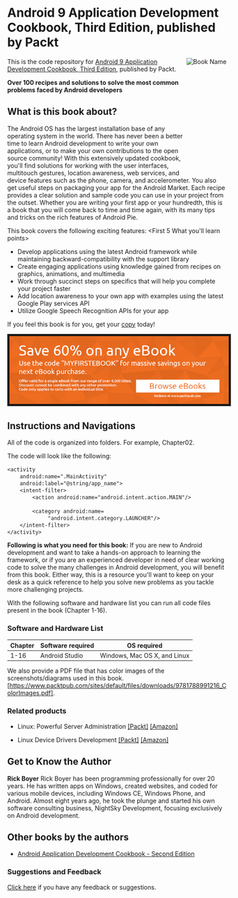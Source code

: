 # Android 9 Application Development Cookbook, Third Edition, published by Packt

<a href="https://www.packtpub.com/application-development/android-9-development-cookbook-third-edition?utm_source=github&utm_medium=repository&utm_campaign=9781788991216" alt="Book Name" height="256px" align="right"></a>
<img src="https://www.packtpub.com/sites/default/files/B10863.png" alt="Book Name" height="256px" align="right"></a>

This is the code repository for [Android 9 Application Development Cookbook, Third Edition](https://www.packtpub.com/application-development/android-9-development-cookbook-third-edition?utm_source=github&utm_medium=repository&utm_campaign=9781788991216), published by Packt.

**Over 100 recipes and solutions to solve the most common problems faced by Android developers**

## What is this book about?
The Android OS has the largest installation base of any operating system in the world. There has never been a better time to learn Android development to write your own applications, or to make your own contributions to the open source community! With this extensively updated cookbook, you'll find solutions for working with the user interfaces, multitouch gestures, location awareness, web services, and device features such as the phone, camera, and accelerometer. You also get useful steps on packaging your app for the Android Market. Each recipe provides a clear solution and sample code you can use in your project from the outset. Whether you are writing your first app or your hundredth, this is a book that you will come back to time and time again, with its many tips and tricks on the rich features of Android Pie.

This book covers the following exciting features: <First 5 What you'll learn points>
* Develop applications using the latest Android framework while maintaining backward-compatibility with the support library
* Create engaging applications using knowledge gained from recipes on graphics, animations, and multimedia
* Work through succinct steps on specifics that will help you complete your project faster
* Add location awareness to your own app with examples using the latest Google Play services API
* Utilize Google Speech Recognition APIs for your app

If you feel this book is for you, get your [copy](https://www.amazon.com/dp/1788991214) today!

<a href="https://www.packtpub.com/?utm_source=github&utm_medium=banner&utm_campaign=GitHubBanner"><img src="https://raw.githubusercontent.com/PacktPublishing/GitHub/master/GitHub.png" 
alt="https://www.packtpub.com/" border="5" /></a>


## Instructions and Navigations
All of the code is organized into folders. For example, Chapter02.

The code will look like the following:
```
<activity 
    android:name=".MainActivity" 
    android:label="@string/app_name"> 
    <intent-filter> 
        <action android:name="android.intent.action.MAIN"/> 
 
        <category android:name=
             "android.intent.category.LAUNCHER"/> 
    </intent-filter> 
</activity>
```

**Following is what you need for this book:**
If you are new to Android development and want to take a hands-on approach to learning the framework, or if you are an experienced developer in need of clear working code to solve the many challenges in Android development, you will benefit from this book. Either way, this is a resource you'll want to keep on your desk as a quick reference to help you solve new problems as you tackle more challenging projects.

With the following software and hardware list you can run all code files present in the book (Chapter 1-16).

### Software and Hardware List

| Chapter  | Software required                   | OS required                        |
| -------- | ------------------------------------| -----------------------------------|
| 1-16     | Android Studio                      | Windows, Mac OS X, and Linux       |


We also provide a PDF file that has color images of the screenshots/diagrams used in this book. [https://www.packtpub.com/sites/default/files/downloads/9781788991216_ColorImages.pdf].

### Related products <Other books you may enjoy>
* Linux: Powerful Server Administration [[Packt]](https://www.packtpub.com/networking-and-servers/linux-powerful-server-administration?utm_source=github&utm_medium=repository&utm_campaign=9781788293778) [[Amazon]](https://www.amazon.com/dp/1788293770)

* Linux Device Drivers Development [[Packt]](https://www.packtpub.com/networking-and-servers/linux-device-drivers-development?utm_source=github&utm_medium=repository&utm_campaign=9781785280009) [[Amazon]](https://www.amazon.com/dp/1788293770)

## Get to Know the Author
**Rick Boyer**
Rick Boyer has been programming professionally for over 20 years. He has written apps on Windows, created websites, and coded for various mobile devices, including Windows CE, Windows Phone, and Android. Almost eight years ago, he took the plunge and started his own software consulting business, NightSky Development, focusing exclusively on Android development.

## Other books by the authors
* [Android Application Development Cookbook - Second Edition](https://www.packtpub.com/application-development/android-application-development-cookbook-second-edition?utm_source=github&utm_medium=repository&utm_campaign=9781785886195)

### Suggestions and Feedback
[Click here](https://docs.google.com/forms/d/e/1FAIpQLSdy7dATC6QmEL81FIUuymZ0Wy9vH1jHkvpY57OiMeKGqib_Ow/viewform) if you have any feedback or suggestions.
